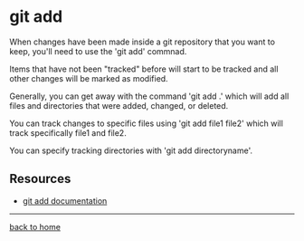 # git add

When changes have been made inside a git repository that you want to keep, you'll need to use the 'git add' commnad.

Items that have not been "tracked" before will start to be tracked and all other changes will be marked as modified.

Generally, you can get away with the command 'git add .' which will add all files and directories that were added, changed, or deleted.

You can track changes to specific files using 'git add file1 file2' which will track specifically file1 and file2.

You can specify tracking directories with 'git add directoryname'.

## Resources

- [git add documentation](Https://git-scm.com/docs/git-add)

---

[back to home](../readme.md)